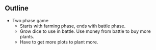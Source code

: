 ## Outline 
- Two phase game
    - Starts with farming phase, ends with battle phase.
    - Grow dice to use in battle. Use money from battle to buy more plants.
    - Have to get more plots to plant more.
    
## 